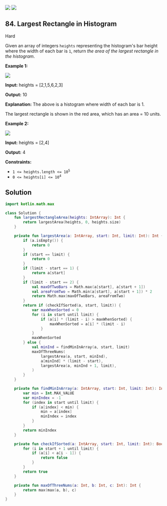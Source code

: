 [![](https://img.shields.io/github/stars/javadev/LeetCode-in-Kotlin?label=Stars&style=flat-square)](https://github.com/javadev/LeetCode-in-Kotlin)
[![](https://img.shields.io/github/forks/javadev/LeetCode-in-Kotlin?label=Fork%20me%20on%20GitHub%20&style=flat-square)](https://github.com/javadev/LeetCode-in-Kotlin/fork)

## 84\. Largest Rectangle in Histogram

Hard

Given an array of integers `heights` representing the histogram's bar height where the width of each bar is `1`, return _the area of the largest rectangle in the histogram_.

**Example 1:**

![](https://assets.leetcode.com/uploads/2021/01/04/histogram.jpg)

**Input:** heights = [2,1,5,6,2,3]

**Output:** 10

**Explanation:** The above is a histogram where width of each bar is 1. 

The largest rectangle is shown in the red area, which has an area = 10 units.

**Example 2:**

![](https://assets.leetcode.com/uploads/2021/01/04/histogram-1.jpg)

**Input:** heights = [2,4]

**Output:** 4

**Constraints:**

*   <code>1 <= heights.length <= 10<sup>5</sup></code>
*   <code>0 <= heights[i] <= 10<sup>4</sup></code>

## Solution

```kotlin
import kotlin.math.max

class Solution {
    fun largestRectangleArea(heights: IntArray): Int {
        return largestArea(heights, 0, heights.size)
    }

    private fun largestArea(a: IntArray, start: Int, limit: Int): Int {
        if (a.isEmpty()) {
            return 0
        }
        if (start == limit) {
            return 0
        }
        if (limit - start == 1) {
            return a[start]
        }
        if (limit - start == 2) {
            val maxOfTwoBars = Math.max(a[start], a[start + 1])
            val areaFromTwo = Math.min(a[start], a[start + 1]) * 2
            return Math.max(maxOfTwoBars, areaFromTwo)
        }
        return if (checkIfSorted(a, start, limit)) {
            var maxWhenSorted = 0
            for (i in start until limit) {
                if (a[i] * (limit - i) > maxWhenSorted) {
                    maxWhenSorted = a[i] * (limit - i)
                }
            }
            maxWhenSorted
        } else {
            val minInd = findMinInArray(a, start, limit)
            maxOfThreeNums(
                largestArea(a, start, minInd),
                a[minInd] * (limit - start),
                largestArea(a, minInd + 1, limit),
            )
        }
    }

    private fun findMinInArray(a: IntArray, start: Int, limit: Int): Int {
        var min = Int.MAX_VALUE
        var minIndex = -1
        for (index in start until limit) {
            if (a[index] < min) {
                min = a[index]
                minIndex = index
            }
        }
        return minIndex
    }

    private fun checkIfSorted(a: IntArray, start: Int, limit: Int): Boolean {
        for (i in start + 1 until limit) {
            if (a[i] < a[i - 1]) {
                return false
            }
        }
        return true
    }

    private fun maxOfThreeNums(a: Int, b: Int, c: Int): Int {
        return max(max(a, b), c)
    }
}
```
